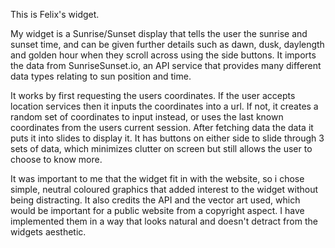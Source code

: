 This is Felix's widget.

My widget is a Sunrise/Sunset display that tells the user the sunrise and sunset time, and can be given further details such as dawn, dusk, daylength and golden hour when they scroll across using the side buttons.  It imports the data from SunriseSunset.io, an API service that provides many different data types relating to sun position and time. 

It works by first requesting the users coordinates. If the user accepts location services then it inputs the coordinates into a url. If not, it creates a random set of coordinates to input instead, or uses the last known coordinates from the users current session. After fetching data the data it puts it into slides to display it. It has buttons on either side to slide through 3 sets of data, which minimizes clutter on screen but still allows the user to choose to know more.

It was important to me that the widget fit in with the website, so i chose simple, neutral coloured graphics that added interest to the widget without being distracting. It also credits the API and the vector art used, which would be important for a public website from a copyright aspect. I have implemented them in a way that looks natural and doesn't detract from the widgets aesthetic.
